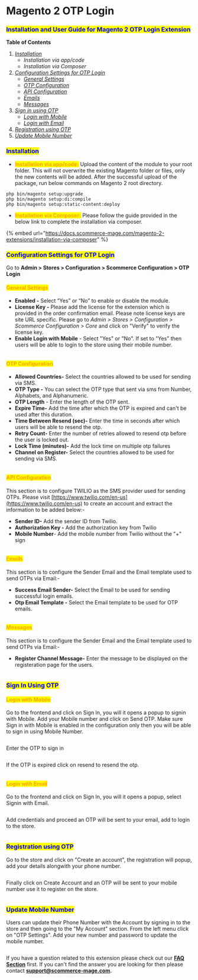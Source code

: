 # Magento 2 OTP Login

### <mark style="color:blue;">Installation and User Guide for Magento 2 OTP Login Extension</mark>

**Table of Contents**

1. [_Installation_ ](magento-2-otp-login.md#bookmark0)
   * _Installation via app/code_&#x20;
   * _Installation via Composer_&#x20;
2. [_Configuration Settings for OTP Login_](magento-2-otp-login.md#bookmark3)
   * [_General Settings_ ](magento-2-otp-login.md#bookmark4)
   * [_OTP Configuration_](magento-2-otp-login.md#bookmark4-1)
   * [_API Configuration_](magento-2-otp-login.md#bookmark4-2)
   * [_Emails_ ](magento-2-otp-login.md#bookmark4-3)
   * [_Messages_](magento-2-otp-login.md#bookmark4-4)
3. [_Sign in using OTP_](magento-2-otp-login.md#bookmark6)
   * [_Login with Mobile_](magento-2-otp-login.md#bookmark4-5)
   * [_Login with Email_](magento-2-otp-login.md#bookmark4-6)
4. [_Registration using OTP_](magento-2-otp-login.md#bookmark6-1)
5. [_Update Mobile Number_](magento-2-otp-login.md#bookmark6-2)

### <mark style="color:blue;">Installation</mark> <a href="#bookmark0" id="bookmark0"></a>

* <mark style="color:orange;">**Installation via app/code:**</mark> Upload the content of the module to your root folder. This will not overwrite the existing Magento folder or files, only the new contents will be added. After the successful upload of the package, run below commands on Magento 2 root directory.

```
php bin/magento setup:upgrade
php bin/magento setup:di:compile
php bin/magento setup:static-content:deploy
```

* <mark style="color:orange;">**Installation via Composer:**</mark> Please follow the guide provided in the below link to complete the installation via composer.

{% embed url="https://docs.scommerce-mage.com/magento-2-extensions/installation-via-composer" %}

### <mark style="color:blue;">Configuration Settings for OTP Login</mark> <a href="#bookmark3" id="bookmark3"></a>

Go to **Admin > Stores > Configuration > Scommerce Configuration > OTP Login**

#### <mark style="color:orange;">General Settings</mark> <a href="#bookmark4" id="bookmark4"></a>

* **Enabled -** Select “Yes” or “No” to enable or disable the module.
* **License Key -** Please add the license for the extension which is provided in the order confirmation email. Please note license keys are site URL specific. Please go to _Admin > Stores > Configuration > Scommerce Configuration > Core_ and click on "Verify" to verify the license key.&#x20;
* **Enable Login with Mobile** - Select "Yes" or "No". If set to "Yes" then users will be able to login to the store using their mobile number.

<div data-full-width="true"><figure><img src="../../.gitbook/assets/image (11).png" alt=""><figcaption></figcaption></figure></div>

#### <mark style="color:orange;">OTP Configuration</mark> <a href="#bookmark4" id="bookmark4"></a>

* **Allowed Countries-** Select the countries allowed to be used for sending via SMS.
* **OTP Type -** You can select the OTP type that sent via sms from Number, Alphabets, and Alphanumeric.&#x20;
* **OTP Length** - Enter the length of the OTP sent.&#x20;
* **Expire Time-** Add the time after which the OTP is expired and can't be used after this duration.
* **Time Between Resend (sec)-** Enter the time in seconds after which users will be able to resend the otp.
* **Retry Count-** Enter the number of retries allowed to resend otp before the user is locked out.&#x20;
* **Lock Time (minutes)-** Add the lock time on multiple otp failures
* **Channel on Register-** Select the countries allowed to be used for sending via SMS.

<div data-full-width="true"><figure><img src="../../.gitbook/assets/image (1) (1) (1).png" alt=""><figcaption></figcaption></figure></div>

#### <mark style="color:orange;">API Configuration</mark> <a href="#bookmark4" id="bookmark4"></a>

This section is to configure TWILIO as the SMS provider used for sending OTPs. Please visit [https://www.twilio.com/en-us](https://www.twilio.com/en-us) to create an account and extract the information to be added below:-

* **Sender ID-** Add the sender ID from Twilio.
* **Authorization Key -** Add the authorization key from Twilio
* **Mobile Number**- Add the mobile number from Twilio without the "+" sign

<div data-full-width="true"><figure><img src="../../.gitbook/assets/image (2) (1).png" alt=""><figcaption></figcaption></figure></div>

#### <mark style="color:orange;">Emails</mark> <a href="#bookmark4" id="bookmark4"></a>

This section is to configure the Sender Email and the Email template used to send OTPs via Email:-

* **Success Email Sender-** Select the Email to be used for sending successful login emails.&#x20;
* **Otp Email Template -** Select the Email template to be used for OTP emails.

<div data-full-width="true"><figure><img src="../../.gitbook/assets/image (4) (1).png" alt=""><figcaption></figcaption></figure></div>

#### <mark style="color:orange;">Messages</mark> <a href="#bookmark4" id="bookmark4"></a>

This section is to configure the Sender Email and the Email template used to send OTPs via Email:-

* **Register Channel Message-** Enter the message to be displayed on the registeration page for the users.&#x20;

<figure><img src="../../.gitbook/assets/image (5) (1).png" alt=""><figcaption></figcaption></figure>

### <mark style="color:blue;">Sign In Using OTP</mark> <a href="#bookmark6" id="bookmark6"></a>

#### <mark style="color:orange;">Login with Mobile</mark> <a href="#bookmark4" id="bookmark4"></a>

Go to the frontend and click on Sign In, you will it opens a popup to signin with Mobile. Add your Mobile number and click on Send OTP. Make sure Sign in with Mobile is enabled in the configuration only then you will be able to sign in using Mobile Number.

<div data-full-width="true"><figure><img src="../../.gitbook/assets/image (6) (1).png" alt=""><figcaption></figcaption></figure></div>

Enter the OTP to sign in&#x20;

<div data-full-width="true"><figure><img src="../../.gitbook/assets/otp_login_sent.png" alt=""><figcaption></figcaption></figure></div>

If the OTP is expired click on resend to resend the otp.

<div data-full-width="true"><figure><img src="../../.gitbook/assets/resend_otp.png" alt=""><figcaption></figcaption></figure></div>

#### <mark style="color:orange;">Login with Email</mark> <a href="#bookmark4" id="bookmark4"></a>

Go to the frontend and click on Sign In, you will it opens a popup, select Signin with Email.

<div data-full-width="true"><figure><img src="../../.gitbook/assets/image (7) (1).png" alt=""><figcaption></figcaption></figure></div>

Add credentials and proceed an OTP will be sent to your email, add to login to the store.

<div data-full-width="true"><figure><img src="../../.gitbook/assets/email_otp.png" alt=""><figcaption></figcaption></figure></div>

### <mark style="color:blue;">Registration using OTP</mark> <a href="#bookmark6" id="bookmark6"></a>

Go to the store and click on "Create an account", the registration will popup, add your details alongwith your phone number.

<div data-full-width="true"><figure><img src="../../.gitbook/assets/otp_register.png" alt=""><figcaption></figcaption></figure></div>

Finally click on Create Account and an OTP will be sent to your mobile number use it to register on the store.

<figure><img src="../../.gitbook/assets/otp_register_otp_sent.png" alt=""><figcaption></figcaption></figure>

### <mark style="color:blue;">Update Mobile Number</mark> <a href="#bookmark6" id="bookmark6"></a>

Users can update their Phone Number with the Account by signing in to the store and then going to the "My Account" section. From the left menu click on "OTP Settings". Add your new number and password to update the mobile number.&#x20;

<div data-full-width="true"><figure><img src="../../.gitbook/assets/otp_update_mobile.png" alt=""><figcaption></figcaption></figure></div>

If you have a question related to this extension please check out our [**FAQ Section**](https://www.scommerce-mage.com/magento-2-otp-login.html#customfaq) first. If you can't find the answer you are looking for then please contact [**support@scommerce-mage.com**](mailto:core@scommerce-mage.com)**.**

